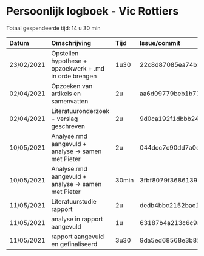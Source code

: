 # Persoonlijk logboek - Vic Rottiers

Totaal gespendeerde tijd: 14 u 30 min

| Datum      | Omschrijving                                           | Tijd  | Issue/commit                             |
| :--------- | :----------------------------------------------------- | :---- | :--------------------------------------- |
| 23/02/2021 | Opstellen hypothese + opzoekwerk + .md in orde brengen | 1u30  | 22c8d87085ea74b353719940ae22d46a1f2ddc75 |
| 02/04/2021 | Opzoeken van artikels en samenvatten                   | 2u    | aa6d09779beb1b77d11ad9126702c62b16148f9f |
| 02/04/2021 | Literatuuronderzoek - verslag geschreven               | 2u    | 9d0ca192f1dbbb24fef0bf460892fb36c27f8495 |
| 10/05/2021 | Analyse.rmd aangevuld + analyse -> samen met Pieter    | 2u    | 044dcc7c90dd7a0e0dcc54472ecf1d2f90c2a6c5 |
| 10/05/2021 | Analyse.rmd aangevuld + analyse -> samen met Pieter    | 30min | 3fbf8079f36861392f69e460570778c6d9dc56c3 |
| 11/05/2021 | Literatuurstudie rapport                               | 2u    | dedb4bbc2152bac1b0b8d38cc1c174cc9c79700b |
| 11/05/2021 | analyse in rapport aangevuld                           | 1u    | 63187b4a213c6c9adac6544bb4a8d03940eb37c6 |
| 11/05/2021 | rapport aangevuld en gefinaliseerd                     | 3u30  | 9da5ed68568e3b82411f65c20635bc4798c959f4 |